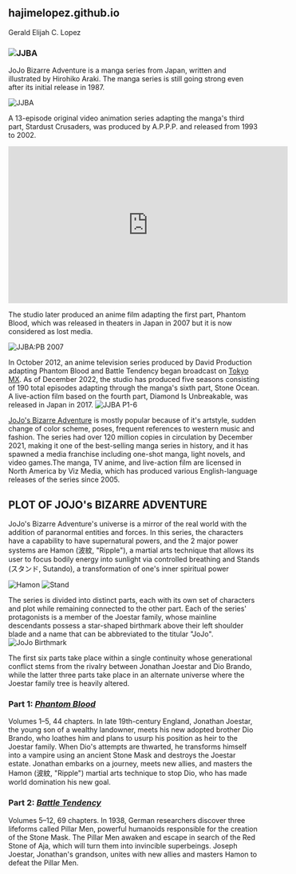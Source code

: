 ## hajimelopez.github.io
Gerald Elijah C. Lopez

### ![JJBA](https://upload.wikimedia.org/wikipedia/commons/4/4f/Jojo%27s_Bizarre_Adventure_%28English_logo%29.png)

JoJo Bizarre Adventure is a manga series from Japan, written and illustrated by Hirohiko Araki. The manga series is still going strong even after its initial release in 1987. 

![JJBA](https://qph.cf2.quoracdn.net/main-qimg-c126ee1fef76988d6e3cc982f65253a3-lq)

A 13-episode original video animation series adapting the manga's third part, Stardust Crusaders, was produced by A.P.P.P. and released from 1993 to 2002.

<iframe width="560" height="315" src="https://www.youtube.com/embed/_CNrNQjWGHI?si=1fjvy5cVEnOhBgeP" title="YouTube video player" frameborder="0" allow="accelerometer; autoplay; clipboard-write; encrypted-media; gyroscope; picture-in-picture; web-share" allowfullscreen></iframe>

The studio later produced an anime film adapting the first part, Phantom Blood, which was released in theaters in Japan in 2007 but it is now considered as lost media.

![JJBA:PB 2007](https://m.media-amazon.com/images/M/MV5BMGJlN2RiMjYtMjE2Mi00OTIyLWJhNmQtYzE0ZWM1MTdlZDg3XkEyXkFqcGdeQXVyNDQxNjcxNQ@@._V1_.jpg)

 In October 2012, an anime television series produced by David Production adapting Phantom Blood and Battle Tendency began broadcast on [Tokyo MX](https://en.wikipedia.org/wiki/Tokyo_MX). As of December 2022, the studio has produced five seasons consisting of 190 total episodes adapting through the manga's sixth part, Stone Ocean. A live-action film based on the fourth part, Diamond Is Unbreakable, was released in Japan in 2017.
 ![JJBA P1-6](https://culturedvultures.com/wp-content/uploads/2022/08/Jojos-Bizarre-Adventyre-803x452.jpg)

[JoJo's Bizarre Adventure](https://en.wikipedia.org/wiki/JoJo%27s_Bizarre_Adventure) is mostly popular because of it's artstyle, sudden change of color scheme, poses, frequent references to western music and fashion. The series had over 120 million copies in circulation by December 2021, making it one of the best-selling manga series in history, and it has spawned a media franchise including one-shot manga, light novels, and video games.The manga, TV anime, and live-action film are licensed in North America by Viz Media, which has produced various English-language releases of the series since 2005.

## **PLOT OF JOJO's BIZARRE ADVENTURE**
JoJo's Bizarre Adventure's universe is a mirror of the real world with the addition of paranormal entities and forces. In this series, the characters have a capability to have supernatural powers, and the 2 major power systems are Hamon (波紋, "Ripple"), a martial arts technique that allows its user to focus bodily energy into sunlight via controlled breathing and Stands (スタンド, Sutando), a transformation of one's inner spiritual power 

![Hamon](https://media.tenor.com/8TFNXf4c5cQAAAAC/jojo-zeppeli.gif)
![Stand](https://pa1.aminoapps.com/6736/7bb9a1bac5d5c7ad945a8746a4c0e8143f74f3e0_hq.gif)

The series is divided into distinct parts, each with its own set of characters and plot while remaining connected to the other part. Each of the series' protagonists is a member of the Joestar family, whose mainline descendants possess a star-shaped birthmark above their left shoulder blade and a name that can be abbreviated to the titular "JoJo".
![JoJo Birthmark](https://i.redd.it/04loaes9u3g71.jpg)

The first six parts take place within a single continuity whose generational conflict stems from the rivalry between Jonathan Joestar and Dio Brando, while the latter three parts take place in an alternate universe where the Joestar family tree is heavily altered.

### **Part 1: *[Phantom Blood](https://en.wikipedia.org/wiki/Phantom_Blood)***

Volumes 1–5, 44 chapters. In late 19th-century England, Jonathan Joestar, the young son of a wealthy landowner, meets his new adopted brother Dio Brando, who loathes him and plans to usurp his position as heir to the Joestar family. When Dio's attempts are thwarted, he transforms himself into a vampire using an ancient Stone Mask and destroys the Joestar estate. Jonathan embarks on a journey, meets new allies, and masters the Hamon (波紋, "Ripple") martial arts technique to stop Dio, who has made world domination his new goal.

### **Part 2: *[Battle Tendency](https://en.wikipedia.org/wiki/Battle_Tendency)***

Volumes 5–12, 69 chapters. In 1938, German researchers discover three lifeforms called Pillar Men, powerful humanoids responsible for the creation of the Stone Mask. The Pillar Men awaken and escape in search of the Red Stone of Aja, which will turn them into invincible superbeings. Joseph Joestar, Jonathan's grandson, unites with new allies and masters Hamon to defeat the Pillar Men.
